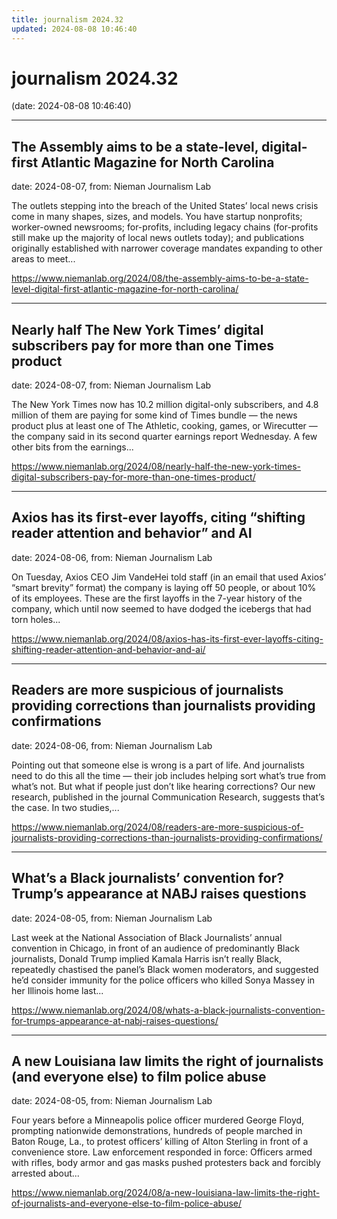 ```yaml
---
title: journalism 2024.32
updated: 2024-08-08 10:46:40
---
```


# journalism 2024.32

(date: 2024-08-08 10:46:40)

---

## The Assembly aims to be a state-level, digital-first Atlantic Magazine for North Carolina

date: 2024-08-07, from: Nieman Journalism Lab

The outlets stepping into the breach of the United States’ local news crisis come in many shapes, sizes, and models. You have startup nonprofits; worker-owned newsrooms; for-profits, including legacy chains (for-profits still make up the majority of local news outlets today); and publications originally established with narrower coverage mandates expanding to other areas to meet... 

<https://www.niemanlab.org/2024/08/the-assembly-aims-to-be-a-state-level-digital-first-atlantic-magazine-for-north-carolina/>

---

## Nearly half The New York Times’ digital subscribers pay for more than one Times product

date: 2024-08-07, from: Nieman Journalism Lab

The New York Times now has 10.2 million digital-only subscribers, and 4.8 million of them are paying for some kind of Times bundle — the news product plus at least one of The Athletic, cooking, games, or Wirecutter — the company said in its second quarter earnings report Wednesday. A few other bits from the earnings... 

<https://www.niemanlab.org/2024/08/nearly-half-the-new-york-times-digital-subscribers-pay-for-more-than-one-times-product/>

---

## Axios has its first-ever layoffs, citing “shifting reader attention and behavior” and AI

date: 2024-08-06, from: Nieman Journalism Lab

On Tuesday, Axios CEO Jim VandeHei told staff (in an email that used Axios’ “smart brevity” format) the company is laying off 50 people, or about 10% of its employees. These are the first layoffs in the 7-year history of the company, which until now seemed to have dodged the icebergs that had torn holes... 

<https://www.niemanlab.org/2024/08/axios-has-its-first-ever-layoffs-citing-shifting-reader-attention-and-behavior-and-ai/>

---

## Readers are more suspicious of journalists providing corrections than journalists providing confirmations

date: 2024-08-06, from: Nieman Journalism Lab

Pointing out that someone else is wrong is a part of life. And journalists need to do this all the time — their job includes helping sort what’s true from what’s not. But what if people just don’t like hearing corrections? Our new research, published in the journal Communication Research, suggests that’s the case. In two studies,... 

<https://www.niemanlab.org/2024/08/readers-are-more-suspicious-of-journalists-providing-corrections-than-journalists-providing-confirmations/>

---

## What’s a Black journalists’ convention for? Trump’s appearance at NABJ raises questions

date: 2024-08-05, from: Nieman Journalism Lab

Last week at the National Association of Black Journalists&#8217; annual convention in Chicago, in front of an audience of predominantly Black journalists, Donald Trump implied Kamala Harris isn&#8217;t really Black, repeatedly chastised the panel&#8217;s Black women moderators, and suggested he&#8217;d consider immunity for the police officers who killed Sonya Massey in her Illinois home last... 

<https://www.niemanlab.org/2024/08/whats-a-black-journalists-convention-for-trumps-appearance-at-nabj-raises-questions/>

---

## A new Louisiana law limits the right of journalists (and everyone else) to film police abuse

date: 2024-08-05, from: Nieman Journalism Lab

Four years before a Minneapolis police officer murdered George Floyd, prompting nationwide demonstrations, hundreds of people marched in Baton Rouge, La., to protest officers&#8217; killing of Alton Sterling in front of a convenience store. Law enforcement responded in force: Officers armed with rifles, body armor and gas masks pushed protesters back and forcibly arrested about... 

<https://www.niemanlab.org/2024/08/a-new-louisiana-law-limits-the-right-of-journalists-and-everyone-else-to-film-police-abuse/>

